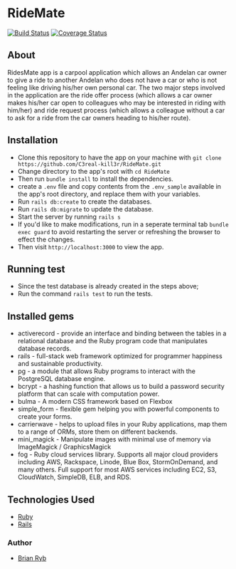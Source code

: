 # RideMate

[![Build Status](https://travis-ci.org/C3real-kill3r/RideMate.svg?branch=develop)](https://travis-ci.org/C3real-kill3r/RideMate)
[![Coverage Status](https://coveralls.io/repos/github/C3real-kill3r/RideMate/badge.svg?branch=develop)](https://coveralls.io/github/C3real-kill3r/RideMate?branch=develop)

## About

RidesMate app is a carpool application which allows an Andelan car owner to give a ride to another Andelan who does not have a car or who is not feeling like driving his/her own personal car. The two major steps involved in the application are the ride offer process (which allows a car owner makes his/her car open to colleagues who may be interested in riding with him/her)  and ride request process (which allows a colleague without a car to ask for a ride from the car owners heading to his/her route).

## Installation

- Clone this repository to have the app on your machine with ```git clone https://github.com/C3real-kill3r/RideMate.git```
- Change directory to the app's root with ```cd RideMate```
- Then run ```bundle install```  to install the dependencies.
- create a ```.env``` file and copy contents from the ```.env_sample``` available in the app's root directory, and replace them with your variables.
- Run ```rails db:create``` to create the databases.
- Run ```rails db:migrate``` to update the database.
- Start the server by running ```rails s```
- If you'd like to make modifications, run in a seperate terminal tab ```bundle exec guard``` to avoid restarting the server or refreshing the browser to effect the changes.
- Then visit ```http://localhost:3000``` to view the app.

## Running test

- Since the test database is already created in the steps above;
- Run the command ```rails test``` to run the tests.

## Installed gems

- activerecord -  provide an interface and binding between the tables in a relational database and the Ruby program code that manipulates database records.
- rails - full-stack web framework optimized for programmer happiness and sustainable productivity.
- pg - a module that allows Ruby programs to interact with the PostgreSQL database engine.
- bcrypt - a hashing function that allows us to build a password security platform that can scale with computation power.
- bulma - A modern CSS framework based on Flexbox
- simple_form - flexible gem helping you with powerful components to create your forms.
- carrierwave - helps to upload files in your Ruby applications, map them to a range of ORMs, store them on different backends.
- mini_magick - Manipulate images with minimal use of memory via ImageMagick / GraphicsMagick
- fog - Ruby cloud services library. Supports all major cloud providers including AWS, Rackspace, Linode, Blue Box, StormOnDemand, and many others. Full support for most AWS services including EC2, S3, CloudWatch, SimpleDB, ELB, and RDS.

## Technologies Used

- [Ruby](https://www.ruby-lang.org/en/)
- [Rails](https://rubyonrails.org/)

### Author

- [Brian Ryb](https://github.com/C3real-kill3r)
